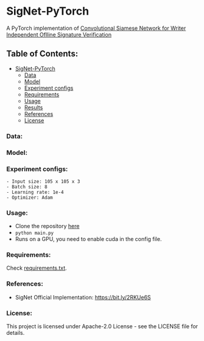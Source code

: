 # SigNet-PyTorch

A PyTorch implementation of [Convolutional Siamese Network for Writer Independent Oflline Signature Verification](https://arxiv.org/abs/1707.02131)

## Table of Contents:

- [SigNet-PyTorch](#condensenet-pytorch)
    - [Data](#data)
    - [Model](#model)
    - [Experiment configs](#experiment-configs)
    - [Requirements](#requirements)
    - [Usage](#usage)
    - [Results](#results)
    - [References](#references)
    - [License](#license)


### Data:


### Model:


### Experiment configs:
```
- Input size: 105 x 105 x 3
- Batch size: 8
- Learning rate: 1e-4
- Optimizer: Adam
```
### Usage:
- Clone the repository [here](https://github.com/abhirupkamath/DeepPixFace/blob/master/config.py)
- ``` python main.py ```
- Runs on a GPU, you need to enable cuda in the config file.

### Requirements:
Check [requirements.txt]().


### References:
* SigNet Official Implementation: https://bit.ly/2RKUe6S

### License:
This project is licensed under Apache-2.0 License - see the LICENSE file for details.
